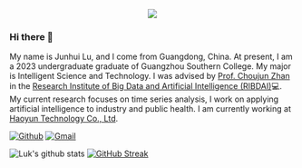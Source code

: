 <p align="center"><img src="https://i.imgur.com/A6bWGFl.gif"/></p>

### Hi there 👋

My name is Junhui Lu, and I come from Guangdong, China. At present, I am a 2023 undergraduate graduate of Guangzhou Southern College. My major is Intelligent Science and Technology. I was advised by [Prof. Choujun Zhan](https://scholar.google.com/citations?user=CQjEUkAAAAAJ) in the [Research Institute of Big Data and Artificial Intelligence (RIBDAI)](https://www.labxing.com/gnfc-ai-lab)💻. My current research focuses on time series analysis, I work on applying artificial intelligence to industry and public health. I am currently working at [Haoyun Technology Co., Ltd](http://www.haoyuntech.com/). 
<!--
Please visit my homepage for details.
-->
[![Github](https://img.shields.io/badge/-Github-000?style=flat&logo=Github&logoColor=white)](https://github.com/LuJH12)
[![Gmail](https://img.shields.io/badge/-Gmail-c14438?style=flat&logo=Gmail&logoColor=white)](mailto:lukjunhui@gmail.com)


![Luk's github stats](https://github-readme-stats.vercel.app/api?username=LuJH12)
[![GitHub Streak](https://streak-stats.demolab.com?user=LuJH12&theme=dark)](https://git.io/streak-stats)


<!--
**LuJH12/LuJH12** is a ✨ _special_ ✨ repository because its `README.md` (this file) appears on your GitHub profile.

Here are some ideas to get you started:

- 🔭 I’m currently working on ...
- 🌱 I’m currently learning ...
- 👯 I’m looking to collaborate on ...
- 🤔 I’m looking for help with ...
- 💬 Ask me about ...
- 📫 How to reach me: ...
- 😄 Pronouns: ...
- ⚡ Fun fact: ...
-->
